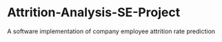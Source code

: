 # Attrition-Analysis-SE-Project
A software implementation of company employee attrition rate prediction
